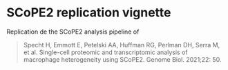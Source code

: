 # SCoPE2 replication vignette

Replication de the SCoPE2 analysis pipeline of

> Specht H, Emmott E, Petelski AA, Huffman RG, Perlman DH, Serra M, et al. Single-cell proteomic and transcriptomic analysis of macrophage heterogeneity using SCoPE2. Genome Biol. 2021;22: 50.
